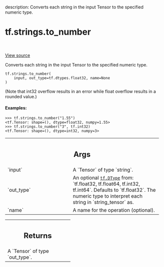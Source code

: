 description: Converts each string in the input Tensor to the specified numeric type.

<div itemscope itemtype="http://developers.google.com/ReferenceObject">
<meta itemprop="name" content="tf.strings.to_number" />
<meta itemprop="path" content="Stable" />
</div>

# tf.strings.to_number

<!-- Insert buttons and diff -->

<table class="tfo-notebook-buttons tfo-api nocontent" align="left">

</table>

<a target="_blank" href="/code/stable/tensorflow/python/ops/string_ops.py">View source</a>



Converts each string in the input Tensor to the specified numeric type.

<pre class="devsite-click-to-copy prettyprint lang-py tfo-signature-link">
<code>tf.strings.to_number(
    input, out_type=tf.dtypes.float32, name=None
)
</code></pre>



<!-- Placeholder for "Used in" -->

(Note that int32 overflow results in an error while float overflow
results in a rounded value.)

#### Examples:



```
>>> tf.strings.to_number("1.55")
<tf.Tensor: shape=(), dtype=float32, numpy=1.55>
>>> tf.strings.to_number("3", tf.int32)
<tf.Tensor: shape=(), dtype=int32, numpy=3>
```

<!-- Tabular view -->
 <table class="responsive fixed orange">
<colgroup><col width="214px"><col></colgroup>
<tr><th colspan="2"><h2 class="add-link">Args</h2></th></tr>

<tr>
<td>
`input`
</td>
<td>
A `Tensor` of type `string`.
</td>
</tr><tr>
<td>
`out_type`
</td>
<td>
An optional <a href="../../tf/dtypes/DType.md"><code>tf.DType</code></a> from: `tf.float32, tf.float64, tf.int32,
tf.int64`. Defaults to `tf.float32`.
The numeric type to interpret each string in `string_tensor` as.
</td>
</tr><tr>
<td>
`name`
</td>
<td>
A name for the operation (optional).
</td>
</tr>
</table>



<!-- Tabular view -->
 <table class="responsive fixed orange">
<colgroup><col width="214px"><col></colgroup>
<tr><th colspan="2"><h2 class="add-link">Returns</h2></th></tr>
<tr class="alt">
<td colspan="2">
A `Tensor` of type `out_type`.
</td>
</tr>

</table>

